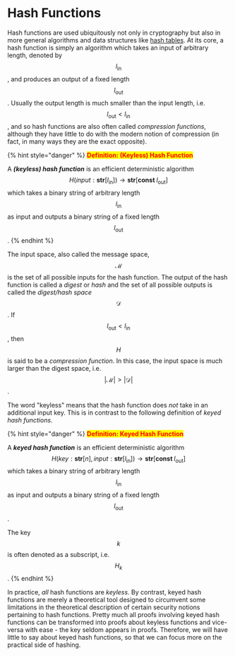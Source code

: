 # Hash Functions

Hash functions are used ubiquitously not only in cryptography but also in more general algorithms and data structures like [hash tables](https://en.wikipedia.org/wiki/Hash\_table). At its core, a hash function is simply an algorithm which takes an input of arbitrary length, denoted by $$l_\text{in}$$, and produces an output of a fixed length $$l_{\text{out}}$$. Usually the output length is much smaller than the input length, i.e. $$l_{\text{out}} \lt l_{\text{in}}$$, and so hash functions are also often called _compression functions_, although they have little to do with the modern notion of compression (in fact, in many ways they are the exact opposite).

{% hint style="danger" %}
<mark style="color:red;">**Definition: (Keyless) Hash Function**</mark>

A _**(keyless) hash function**_ is an efficient deterministic algorithm $$H(\textit{input}: \textbf{str}[l_{\text{in}}]) \to \textbf{str}[\textbf{const } l_{\text{out}}]$$ which takes a binary string of arbitrary length $$l_{\text{in}}$$ as input and outputs a binary string of a fixed length $$l_{\text{out}}$$.
{% endhint %}

The input space, also called the message space, $$\mathcal{M}$$ is the set of all possible inputs for the hash function. The output of the hash function is called a _digest_ or _hash_ and the set of all possible outputs is called the _digest/hash space_ $$\mathcal{D}$$. If $$l_{\text{out}} \lt l_{\text{in}}$$, then $$H$$ is said to be a _compression function_. In this case, the input space is much larger than the digest space, i.e. $$|\mathcal{M}| \gt |\mathcal{D}|$$.&#x20;

The word "keyless" means that the hash function does _not_ take in an additional input key. This is in contrast to the following definition of _keyed hash functions_.

{% hint style="danger" %}
<mark style="color:red;">**Definition: Keyed Hash Function**</mark>

A _**keyed hash function**_ is an efficient deterministic algorithm $$H(\textit{key}: \textbf{str}[n], \textit{input}: \textbf{str}[l_{\text{in}}]) \to \textbf{str}[\textbf{const } l_{\text{out}}]$$ which takes a binary string of arbitrary length $$l_{\text{in}}$$ as input and outputs a binary string of a fixed length $$l_{\text{out}}$$.

The key $$k$$ is often denoted as a subscript, i.e. $$H_k$$.
{% endhint %}

In practice, _all_ hash functions are _keyless_. By contrast, keyed hash functions are merely a theoretical tool designed to circumvent some limitations in the theoretical description of certain security notions pertaining to hash functions. Pretty much all proofs involving keyed hash functions can be transformed into proofs about keyless functions and vice-versa with ease - the key seldom appears in proofs. Therefore, we will have little to say about keyed hash functions, so that we can focus more on the practical side of hashing.
